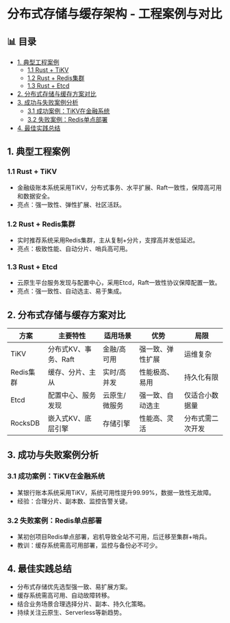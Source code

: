 ﻿# 分布式存储与缓存架构 - 工程案例与对比


## 📊 目录

- [1. 典型工程案例](#1-典型工程案例)
  - [1.1 Rust + TiKV](#11-rust-tikv)
  - [1.2 Rust + Redis集群](#12-rust-redis集群)
  - [1.3 Rust + Etcd](#13-rust-etcd)
- [2. 分布式存储与缓存方案对比](#2-分布式存储与缓存方案对比)
- [3. 成功与失败案例分析](#3-成功与失败案例分析)
  - [3.1 成功案例：TiKV在金融系统](#31-成功案例tikv在金融系统)
  - [3.2 失败案例：Redis单点部署](#32-失败案例redis单点部署)
- [4. 最佳实践总结](#4-最佳实践总结)


## 1. 典型工程案例

### 1.1 Rust + TiKV

- 金融级账本系统采用TiKV，分布式事务、水平扩展、Raft一致性，保障高可用和数据安全。
- 亮点：强一致性、弹性扩展、社区活跃。

### 1.2 Rust + Redis集群

- 实时推荐系统采用Redis集群，主从复制+分片，支撑高并发低延迟。
- 亮点：极致性能、自动分片、哨兵高可用。

### 1.3 Rust + Etcd

- 云原生平台服务发现与配置中心，采用Etcd，Raft一致性协议保障配置一致。
- 亮点：强一致性、自动选主、易于集成。

## 2. 分布式存储与缓存方案对比

| 方案 | 主要特性 | 适用场景 | 优势 | 局限 |
|------|----------|----------|------|------|
| TiKV | 分布式KV、事务、Raft | 金融/高可用 | 强一致、弹性扩展 | 运维复杂 |
| Redis集群 | 缓存、分片、主从 | 实时/高并发 | 性能极高、易用 | 持久化有限 |
| Etcd | 配置中心、服务发现 | 云原生/微服务 | 强一致、自动选主 | 仅适合小数据量 |
| RocksDB | 嵌入式KV、底层引擎 | 存储引擎 | 性能高、灵活 | 分布式需二次开发 |

## 3. 成功与失败案例分析

### 3.1 成功案例：TiKV在金融系统

- 某银行账本系统采用TiKV，系统可用性提升99.99%，数据一致性无故障。
- 经验：合理分片、副本数、监控告警关键。

### 3.2 失败案例：Redis单点部署

- 某初创项目Redis单点部署，宕机导致全站不可用，后迁移至集群+哨兵。
- 教训：缓存系统需高可用部署，监控与备份必不可少。

## 4. 最佳实践总结

- 分布式存储优先选型强一致、易扩展方案。
- 缓存系统需高可用、自动故障转移。
- 结合业务场景合理选择分片、副本、持久化策略。
- 持续关注云原生、Serverless等新趋势。
